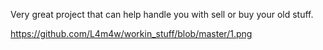 Very great project that can help handle you with sell or buy your old stuff.

https://github.com/L4m4w/workin_stuff/blob/master/1.png
